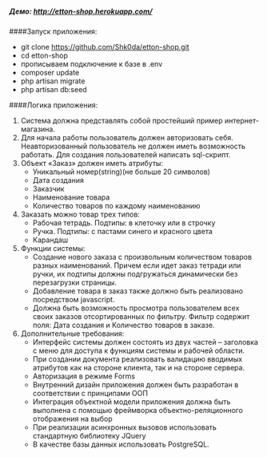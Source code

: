 #####  Демо: http://etton-shop.herokuapp.com/

####Запуск приложения:
 * git clone https://github.com/Shk0da/etton-shop.git
 * cd etton-shop
 * прописываем подключение к базе в .env
 * composer update
 * php artisan migrate
 * php artisan db:seed
 
####Логика приложения: 

1. Система должна представлять собой простейший пример интернет-магазина.
2. Для начала работы пользователь должен авторизовать себя. 
   Неавторизованный пользователь не должен иметь возможность работать. 
   Для создания пользователей написать sql-скрипт.
3. Объект «Заказ» должен иметь атрибуты:
    - Уникальный номер(string)(не больше 20 символов)
    - Дата создания
    - Заказчик
    - Наименование товара
    - Количество товаров по каждому наименованию
4. Заказать можно товар трех типов:
    - Рабочая тетрадь. Подтипы: в клеточку или в строчку
    - Ручка. Подтипы: с пастами синего и красного цвета
    - Карандаш
5. Функции системы:
    - Создание нового заказа с произвольным количеством товаров разных наименований. 
      Причем если идет заказ тетради или ручки, их подтипы должны подгружаться динамически без перезагрузки страницы.
    - Добавление товара в заказ также должно быть реализовано посредством javascript.
    - Должна быть возможность просмотра пользователем всех своих заказов отсортированных по фильтру. 
      Фильтр содержит поля: Дата создания и Количество товаров в заказе.
6. Дополнительные требования:
    - Интерфейс системы должен состоять из двух частей – заголовка с меню для доступа к функциям системы и рабочей области.
    - При создании документа реализовать валидацию вводимых атрибутов как на стороне клиента, так и на стороне сервера.
    - Авторизация в режиме Forms
    - Внутренний дизайн приложения должен быть разработан в соответствии с принципами ООП
    - Интеграция объектной модели приложения должна быть выполнена с помощью фреймворка объектно-реляционного отображения на выбор
    - При реализации асинхронных вызовов использовать стандартную библиотеку JQuery
    - В качестве базы данных использовать PostgreSQL.


